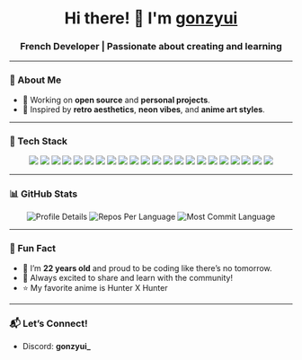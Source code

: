 <h1 align="center">Hi there! 👋 I'm <a href="https://gonzyuidev.xyz">gonzyui</a></h1>
<h3 align="center">French Developer | Passionate about creating and learning</h3>

---

### 📝 About Me
- 🔭 Working on **open source** and **personal projects**.  
- 🎨 Inspired by **retro aesthetics**, **neon vibes**, and **anime art styles**.  

---

### 🚀 Tech Stack
<p align="center">
  <img src="https://img.shields.io/badge/TypeScript-%23007ACC.svg?style=for-the-badge&logo=typescript&logoColor=white" />
  <img src="https://img.shields.io/badge/React-%2361DAFB.svg?style=for-the-badge&logo=react&logoColor=black" />
  <img src="https://img.shields.io/badge/Node.js-%23339933.svg?style=for-the-badge&logo=node.js&logoColor=white" />
  <img src="https://img.shields.io/badge/Fastify-%23000000.svg?style=for-the-badge&logo=fastify&logoColor=white" />
  <img src="https://img.shields.io/badge/MongoDB-%2347A248.svg?style=for-the-badge&logo=mongodb&logoColor=white" />
  <img src="https://img.shields.io/badge/Prisma-%232D3748.svg?style=for-the-badge&logo=prisma&logoColor=white" />
  <img src="https://img.shields.io/badge/Redis-%23DC382D.svg?style=for-the-badge&logo=redis&logoColor=white" />
  <img src="https://img.shields.io/badge/PostgreSQL-%23336791.svg?style=for-the-badge&logo=postgresql&logoColor=white" />
  <img src="https://img.shields.io/badge/Next.js-%23000000.svg?style=for-the-badge&logo=next.js&logoColor=white" />
  <img src="https://img.shields.io/badge/Sass-%23CC6699.svg?style=for-the-badge&logo=sass&logoColor=white" />
  <img src="https://img.shields.io/badge/Vite-%23646CFF.svg?style=for-the-badge&logo=vite&logoColor=white" />
  <img src="https://img.shields.io/badge/EJS-%23000000.svg?style=for-the-badge&logo=html5&logoColor=white" />
  <img src="https://img.shields.io/badge/Express.js-%23000000.svg?style=for-the-badge&logo=express&logoColor=white" />
  <img src="https://img.shields.io/badge/Go-%2300ADD8.svg?style=for-the-badge&logo=go&logoColor=white" />
  <img src="https://img.shields.io/badge/Kotlin-%230095D5.svg?style=for-the-badge&logo=kotlin&logoColor=white" />
  <img src="https://img.shields.io/badge/Postman-%23FF6C37.svg?style=for-the-badge&logo=postman&logoColor=white" />
  <img src="https://img.shields.io/badge/IntelliJ%20IDEA-%23000000.svg?style=for-the-badge&logo=intellij-idea&logoColor=white" />
  <img src="https://img.shields.io/badge/VS%20Code-%23007ACC.svg?style=for-the-badge&logo=visual-studio-code&logoColor=white" />
  <img src="https://img.shields.io/badge/Docker-%232496ED.svg?style=for-the-badge&logo=docker&logoColor=white" />
  <img src="https://img.shields.io/badge/Xcode-%231575F9.svg?style=for-the-badge&logo=xcode&logoColor=white" />
  <img src="https://img.shields.io/badge/Swift-%23FA7343.svg?style=for-the-badge&logo=swift&logoColor=white" />
  <img src="https://img.shields.io/badge/Ubuntu-%23E95420.svg?style=for-the-badge&logo=ubuntu&logoColor=white" />
</p>

---

### 📊 GitHub Stats
<p align="center">
  <img src="https://github-profile-summary-cards.vercel.app/api/cards/profile-details?username=gonzyui&theme=radical" alt="Profile Details" />
  <img src="https://github-profile-summary-cards.vercel.app/api/cards/repos-per-language?username=gonzyui&theme=radical" alt="Repos Per Language" />
  <img src="https://github-profile-summary-cards.vercel.app/api/cards/most-commit-language?username=gonzyui&theme=radical" alt="Most Commit Language" />
</p>

---

### 🌟 Fun Fact
- 🍰 I’m **22 years old** and proud to be coding like there’s no tomorrow.  
- 💬 Always excited to share and learn with the community!
- ⭐ My favorite anime is Hunter X Hunter

---

### 📬 Let’s Connect!
- Discord: **gonzyui_**  
